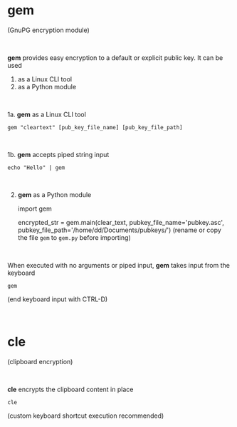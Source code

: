 # gem 
(GnuPG encryption module)

<br>

**gem** provides easy encryption to a default or explicit public key. It can be used 

1. as a Linux CLI tool
2. as a Python module

<br>

1a. **gem** as a Linux CLI tool
    
    gem "cleartext" [pub_key_file_name] [pub_key_file_path]

<br>

1b. **gem** accepts piped string input

    echo "Hello" | gem

<br>
    
2. **gem** as a Python module

    import gem
    
    encrypted_str = gem.main(clear_text, 
                             pubkey_file_name='pubkey.asc', 
                             pubkey_file_path='/home/dd/Documents/pubkeys/')
   (rename or copy the file `gem` to `gem.py` before importing)

<br>    

When executed with no arguments or piped input, **gem** takes input from the keyboard

    gem
    
(end keyboard input with CTRL-D)

<br>

# cle 
(clipboard encryption)

<br>

**cle** encrypts the clipboard content in place

    cle
    
(custom keyboard shortcut execution recommended)
